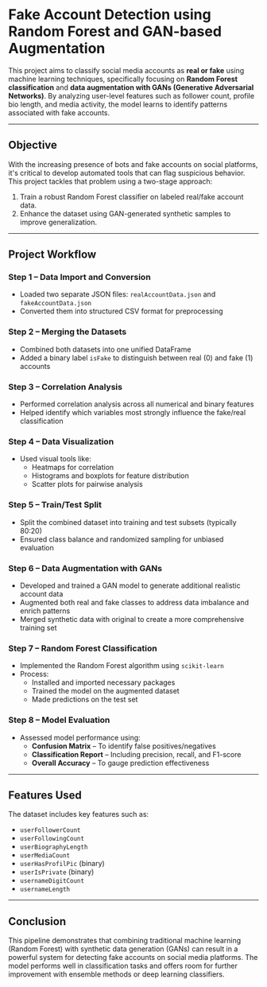 # Fake Account Detection using Random Forest and GAN-based Augmentation

This project aims to classify social media accounts as **real or fake** using machine learning techniques, specifically focusing on **Random Forest classification** and **data augmentation with GANs (Generative Adversarial Networks)**. By analyzing user-level features such as follower count, profile bio length, and media activity, the model learns to identify patterns associated with fake accounts.

---

## Objective

With the increasing presence of bots and fake accounts on social platforms, it's critical to develop automated tools that can flag suspicious behavior. This project tackles that problem using a two-stage approach:
1. Train a robust Random Forest classifier on labeled real/fake account data.
2. Enhance the dataset using GAN-generated synthetic samples to improve generalization.

---

## Project Workflow

### Step 1 – Data Import and Conversion
- Loaded two separate JSON files: `realAccountData.json` and `fakeAccountData.json`
- Converted them into structured CSV format for preprocessing

### Step 2 – Merging the Datasets
- Combined both datasets into one unified DataFrame
- Added a binary label `isFake` to distinguish between real (0) and fake (1) accounts

### Step 3 – Correlation Analysis
- Performed correlation analysis across all numerical and binary features
- Helped identify which variables most strongly influence the fake/real classification

### Step 4 – Data Visualization
- Used visual tools like:
  - Heatmaps for correlation
  - Histograms and boxplots for feature distribution
  - Scatter plots for pairwise analysis

### Step 5 – Train/Test Split
- Split the combined dataset into training and test subsets (typically 80:20)
- Ensured class balance and randomized sampling for unbiased evaluation

### Step 6 – Data Augmentation with GANs
- Developed and trained a GAN model to generate additional realistic account data
- Augmented both real and fake classes to address data imbalance and enrich patterns
- Merged synthetic data with original to create a more comprehensive training set

### Step 7 – Random Forest Classification
- Implemented the Random Forest algorithm using `scikit-learn`
- Process:
  - Installed and imported necessary packages
  - Trained the model on the augmented dataset
  - Made predictions on the test set

### Step 8 – Model Evaluation
- Assessed model performance using:
  - **Confusion Matrix** – To identify false positives/negatives
  - **Classification Report** – Including precision, recall, and F1-score
  - **Overall Accuracy** – To gauge prediction effectiveness

---

## Features Used

The dataset includes key features such as:

- `userFollowerCount`
- `userFollowingCount`
- `userBiographyLength`
- `userMediaCount`
- `userHasProfilPic` (binary)
- `userIsPrivate` (binary)
- `usernameDigitCount`
- `usernameLength`

---

## Conclusion

This pipeline demonstrates that combining traditional machine learning (Random Forest) with synthetic data generation (GANs) can result in a powerful system for detecting fake accounts on social media platforms. The model performs well in classification tasks and offers room for further improvement with ensemble methods or deep learning classifiers.

